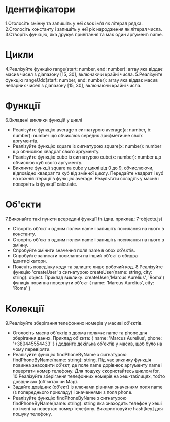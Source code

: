 # Ідентифікатори
1.Оголосіть змінну та запишіть у неї своє ім'я як літерал рядка.
2.Оголосіть константу і запишіть у неї рік народження як літерал числа.
3.Створіть функцію, яка друкує привітання та має один аргумент: name.
# Цикли
4.Реалізуйте функцію range(start: number, end: number): array яка віддає масив чисел з діапазону [15, 30], включаючи крайні числа.
5.Реалізуйте функцію rangeOdd(start: number, end: number): array яка віддає масив непарних чисел з діапазону [15, 30], включаючи крайні числа.
# Функції
6.Вкладені виклики функцій у циклі
- Реалізуйте функцію average з сигнатурою average(a: number, b: number): number що обчислює середнє арифметичне своїх аргументів.
- Реалізуйте функцію square із сигнатурою square(x: number): number що обчислює квадрат свого аргументу.
- Реалізуйте функцію cube із сигнатурою cube(x: number): number що обчислює куб свого аргументу.
- Викличте функції square та cube у циклі від 0 до 9, обчислюючи, відповідно квадрат та куб від змінної циклу. Передайте квадрат і куб на кожній ітерації в функцію average. Результати складіть у масив і поверніть із функції calculate.
# Об'єкти
7.Виконайте такі пункти всередині функції fn (див. приклад: 7-objects.js)
- Створіть об'єкт з одним полем name і запишіть посилання на нього в константу.
- Створіть об'єкт з одним полем name і запишіть посилання на нього в змінну.
- Спробуйте змінити значення поля name в обох об'єктів.
- Спробуйте записати посилання на інший об'єкт в обидва ідентифікатори.
- Поясніть поведінку коду та залиште лише робочий код.
8.Реалізуйте функцію 'createUser' з сигнатурою createUser(name: string, city: string): object. Приклад виклику: createUser('Marcus Aurelius', 'Roma') функція повинна повернути об'єкт { name: 'Marcus Aurelius', city: 'Roma' }
# Колекції
9.Реалізуйте зберігання телефонних номерів у масиві об'єктів.
- Оголосіть масив об'єктів з двома полями: name та phone для зберігання даних. Приклад об'єкта: { name: 'Marcus Aurelius', phone: '+380445554433' } і додайте декілька об'єктів у масив, щоб було на чому перевіряти.
- Реалізуйте функцію findPhoneByName з сигнатурою findPhoneByName(name: string): string. Під час виклику функція повинна знаходити об'єкт, де поле name дорівнює аргументу name і повертати номер телефону. Для пошуку скористайтесь циклом for.
10.Реалізуйте зберігання телефонних номерів на хеш-таблицях, тобто довідниках (об'єктах чи Map).
- Задайте довідник (об'єкт) із ключами рівними значенням поля name (з попереднього прикладу) і значеннями з поля phone.
- Реалізуйте функцію findPhoneByName з сигнатурою findPhoneByName(name: string): string яка знаходить телефон у хеші по імені та повертає номер телефону. Використовуйте hash[key] для пошуку телефону.
